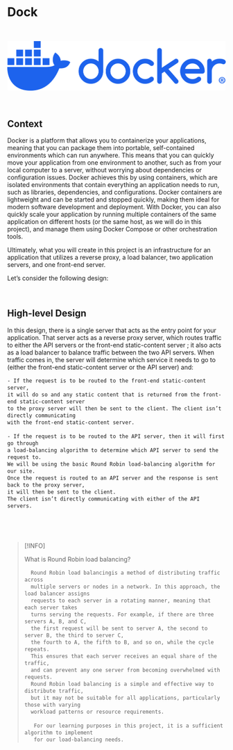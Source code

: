 # Dock

$~$

<p align="center">
<img src="https://github.com/Bomays/holbertonschool-softy-pinko-docker/blob/d888abfc28c6ef6b691c467990f10462a0c633bb/logo/docker-logo-blue.png" alt="Docker" width="700"/>
</p>



$~$


## Context


Docker is a platform that allows you to containerize your applications,
meaning that you can package them into portable, self-contained environments
which can run anywhere.
This means that you can quickly move your application from one environment to another,
such as from your local computer to a server, without worrying about dependencies or configuration issues.
Docker achieves this by using containers, which are isolated environments that contain
everything an application needs to run, such as libraries, dependencies,
and configurations. Docker containers are lightweight and can be started and stopped quickly,
making them ideal for modern software development and deployment.
With Docker, you can also quickly scale your application by running multiple containers
of the same application on different hosts (or the same host, as we will do in this project),
and manage them using Docker Compose or other orchestration tools.

Ultimately, what you will create in this project is an infrastructure for an application
that utilizes a reverse proxy, a load balancer, two application servers, and one front-end server.

Let’s consider the following design:



$~$

## High-level Design


In this design, there is a single server that acts as the entry point for your application.
That server acts as a reverse proxy server, which routes traffic to either the API servers
or the front-end static-content server ; it also acts as a load balancer to balance traffic between the two API servers. 
When traffic comes in, the server will determine which service it needs to go to
(either the front-end static-content server or the API server) and:
$~$

```
- If the request is to be routed to the front-end static-content server,
it will do so and any static content that is returned from the front-end static-content server
to the proxy server will then be sent to the client. The client isn’t directly communicating
with the front-end static-content server.

- If the request is to be routed to the API server, then it will first go through
a load-balancing algorithm to determine which API server to send the request to.
We will be using the basic Round Robin load-balancing algorithm for our site.
Once the request is routed to an API server and the response is sent back to the proxy server,
it will then be sent to the client.
The client isn’t directly communicating with either of the API servers.

```

$~$

$~$

>[!INFO]
>
> What is Round Robin load balancing? 
>      
>       Round Robin load balancingis a method of distributing traffic across
>       multiple servers or nodes in a network. In this approach, the load balancer assigns
>       requests to each server in a rotating manner, meaning that each server takes
>       turns serving the requests. For example, if there are three servers A, B, and C,
>       the first request will be sent to server A, the second to server B, the third to server C,
>       the fourth to A, the fifth to B, and so on, while the cycle repeats.
>       This ensures that each server receives an equal share of the traffic,
>       and can prevent any one server from becoming overwhelmed with requests.
>       Round Robin load balancing is a simple and effective way to distribute traffic,
>       but it may not be suitable for all applications, particularly those with varying
>       workload patterns or resource requirements.
>
>        For our learning purposes in this project, it is a sufficient algorithm to implement
>        for our load-balancing needs.
